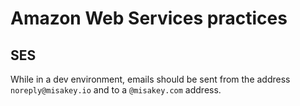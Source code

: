 # Amazon Web Services practices

## SES

While in a dev environment, emails should be sent from the address `noreply@misakey.io` and to a `@misakey.com` address.